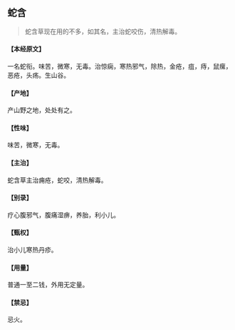 ## 蛇含

> 蛇含草现在用的不多，如其名，主治蛇咬伤，清热解毒。

#### 【本经原文】
一名蛇衔。味苦，微寒，无毒。治惊痫，寒热邪气，除热，金疮，疽，痔，鼠瘰，恶疮，头疡。生山谷。
#### 【产地】
产山野之地，处处有之。
#### 【性味】
味苦，微寒，无毒。
#### 【主治】
蛇含草主治痈疮，蛇咬，清热解毒。
#### 【别录】
疗心腹邪气，腹痛湿痹，养胎，利小儿。
#### 【甄权】
治小儿寒热丹疹。
#### 【用量】
普通一至二钱，外用无定量。
#### 【禁忌】
忌火。